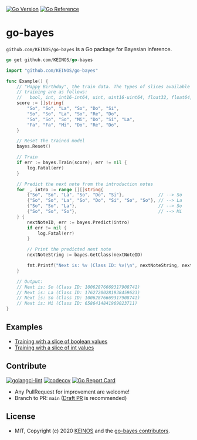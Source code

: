 <!-- markdownlint-disable MD041 -->
[![Go Version](https://img.shields.io/badge/Go-1.18+-blue?logo=go)](https://github.com/KEINOS/go-bayes/blob/main/go.mod)
[![Go Reference](https://pkg.go.dev/badge/github.com/KEINOS/go-bayes.svg)](https://pkg.go.dev/github.com/KEINOS/go-bayes)

# go-bayes

`github.com/KEINOS/go-bayes` is a Go package for Bayesian inference.

```go
go get github.com/KEINOS/go-bayes
```

```go
import "github.com/KEINOS/go-bayes"

func Example() {
    // "Happy Birthday", the train data. The types of slices available for the
    // training are as follows:
    //   bool, int, int16-int64, uint, uint16-uint64, float32, float64, string.
    score := []string{
        "So", "So", "La", "So", "Do", "Si",
        "So", "So", "La", "So", "Re", "Do",
        "So", "So", "So", "Mi", "Do", "Si", "La",
        "Fa", "Fa", "Mi", "Do", "Re", "Do",
    }

    // Reset the trained model
    bayes.Reset()

    // Train
    if err := bayes.Train(score); err != nil {
        log.Fatal(err)
    }

    // Predict the next note from the introduction notes
    for _, intro := range [][]string{
        {"So", "So", "La", "So", "Do", "Si"},             // --> So
        {"So", "So", "La", "So", "Do", "Si", "So", "So"}, // --> La
        {"So", "So", "La"},                               // --> So
        {"So", "So", "So"},                               // --> Mi
    } {
        nextNoteID, err := bayes.Predict(intro)
        if err != nil {
            log.Fatal(err)
        }

        // Print the predicted next note
        nextNoteString := bayes.GetClass(nextNoteID)

        fmt.Printf("Next is: %v (Class ID: %v)\n", nextNoteString, nextNoteID)
    }

    // Output:
    // Next is: So (Class ID: 10062876669317908741)
    // Next is: La (Class ID: 17627200281938459623)
    // Next is: So (Class ID: 10062876669317908741)
    // Next is: Mi (Class ID: 6586414841969023711)
}
```

## Examples

- [Training with a slice of boolean values](https://pkg.go.dev/github.com/KEINOS/go-bayes#example-Train-Bool)
- [Training with a slice of int values](https://pkg.go.dev/github.com/KEINOS/go-bayes#example-Train-Int)

## Contribute

[![golangci-lint](https://github.com/KEINOS/go-bayes/actions/workflows/golangci-lint.yml/badge.svg)](https://github.com/KEINOS/go-bayes/actions/workflows/golangci-lint.yml "Static Analysis")
[![codecov](https://codecov.io/gh/KEINOS/go-bayes/branch/main/graph/badge.svg?token=k0VCclM4G7)](https://codecov.io/gh/KEINOS/go-bayes "Code Coverage")
[![Go Report Card](https://goreportcard.com/badge/github.com/KEINOS/go-bayes)](https://goreportcard.com/report/github.com/KEINOS/go-bayes "View Report Card")

- Any PullRequest for improvement are welcome!
- Branch to PR: `main` ([Draft PR](https://github.blog/2019-02-14-introducing-draft-pull-requests/) is recommended)

## License

- MIT, Copyright (c) 2020 [KEINOS](https://github.com/KEINOS/) and the [go-bayes contributors](https://github.com/KEINOS/go-bayes/graphs/contributors).

